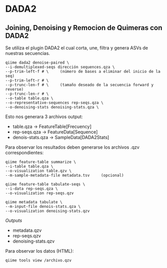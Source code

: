 DADA2
================

## Joining, Denoising y Remocion de Quimeras con DADA2

Se utiliza el plugin DADA2 el cual corta, une, filtra y genera ASVs de
nuestras secuencias.

    qiime dada2 denoise-paired \
    --i-demultiplexed-seqs dirección sequences.qza \
    --p-trim-left-f # \     (número de bases a eliminar del inicio de la seq)
    --p-trim-left-r # \
    --p-trunc-len-f # \     (tamaño deseado de la secuencia forward y reverse)
    --p-trunc-len-r # \
    --o-table table.qza \
    --o-representative-sequences rep-seqs.qza \
    --o-denoising-stats denoising-stats.qza \

Esto nos generara 3 archivos output:

  - table.qza -\> FeatureTable\[Frecuency\]
  - rep-seqs.qza -\> FeatureData\[Sequence\]
  - denois-stats.qza -\> SampleData\[DADA2Stats\]

Para observar los resultados deben generarse los archivos .qzv
correspondientes:

    qiime feature-table summarize \
    --i-table table.qza \
    --o-visualization table.qzv \
    --m-sample-metadata-file metadata.tsv     (opcional)
    
    qiime feature-table tabulate-seqs \
    --i-data rep-seqs.qza \
    --o-visualization rep-seqs.qzv
    
    qiime metadata tabulate \
    --m-input-file denois-stats.qza \
    --o-visualization denoising-stats.qzv

*Outputs*

  - metadata.qzv
  - rep-seqs.qzv
  - denoising-stats.qzv

Para observar los datos (HTML):

    qiime tools view /archivo.qzv
